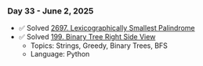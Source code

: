 ### Day 33 - June 2, 2025

- ✅ Solved [2697. Lexicographically Smallest Palindrome](https://leetcode.com/problems/lexicographically-smallest-palindrome/)  
- ✅ Solved [199. Binary Tree Right Side View](https://leetcode.com/problems/binary-tree-right-side-view/)  
  - Topics: Strings, Greedy, Binary Trees, BFS
  - Language: Python
